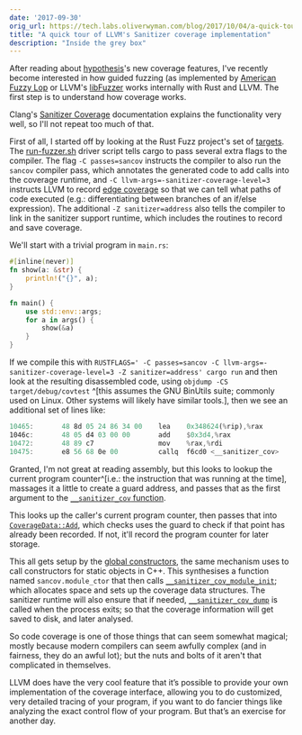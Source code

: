 ```yaml
---
date: '2017-09-30'
orig_url: https://tech.labs.oliverwyman.com/blog/2017/10/04/a-quick-tour-of-llvms-sanitizer-coverage/
title: "A quick tour of LLVM's Sanitizer coverage implementation"
description: "Inside the grey box"
---
```


After reading about [hypothesis](https://github.com/HypothesisWorks/hypothesis-python)'s new coverage features, I've recently become interested in how guided fuzzing (as implemented by [American Fuzzy Lop](http://lcamtuf.coredump.cx/afl/) or LLVM's [libFuzzer](http://llvm.org/docs/LibFuzzer.html) works internally with Rust and LLVM. The first step is to understand how coverage works.

<!--more-->
Clang's [Sanitizer Coverage](http://clang.llvm.org/docs/SanitizerCoverage.html) documentation explains the functionality very well, so I'll not repeat too much of that.

First of all, I started off by looking at the Rust Fuzz project's set of [targets](https://github.com/rust-fuzz/targets). The [run-fuzzer.sh](https://github.com/rust-fuzz/targets/blob/a12ab636b54ce3e5cf19cbae38dc2913ad52dd43/run-fuzzer.sh) driver script tells cargo to pass several extra flags to the compiler. The flag `-C passes=sancov` instructs the compiler to also run the `sancov` compiler pass, which annotates the generated code to add calls into the coverage runtime, and `-C llvm-args=-sanitizer-coverage-level=3` instructs LLVM to record [edge coverage](http://clang.llvm.org/docs/SanitizerCoverage.html#edge-coverage) so that we can tell what paths of code executed (e.g.: differentiating between branches of an if/else expression). The additional `-Z sanitizer=address` also tells the compiler to link in the sanitizer support runtime, which includes the routines to record and save coverage.

We'll start with a trivial program in `main.rs`:

```rust
#[inline(never)]
fn show(a: &str) {
    println!("{}", a);
}

fn main() {
    use std::env::args;
    for a in args() {
        show(&a)
    }
}
```

If we compile this with `RUSTFLAGS=' -C passes=sancov -C llvm-args=-sanitizer-coverage-level=3 -Z sanitizer=address' cargo run` and then look at the resulting disassembled code, using `objdump -CS target/debug/covtest` ^[this assumes the GNU BinUtils suite; commonly used on Linux. Other systems will likely have similar tools.], then we see an additional set of lines like:

```rust
10465:       48 8d 05 24 86 34 00    lea    0x348624(%rip),%rax
1046c:       48 05 d4 03 00 00       add    $0x3d4,%rax
10472:       48 89 c7                mov    %rax,%rdi
10475:       e8 56 68 0e 00          callq  f6cd0 <__sanitizer_cov>
```

Granted, I'm not great at reading assembly, but this looks to lookup the current program counter^[i.e.: the instruction that was running at the time], massages it a little to create a guard address, and passes that as the first argument to the [`__sanitizer_cov` function](https://github.com/llvm-project/llvm-project-20170507/blob/c0c70fd0d42d0344aa7c45c8edd2a823745275b0/compiler-rt/lib/sanitizer_common/sanitizer_coverage_libcdep.cc#L935-L938).

This looks up the caller's current program counter, then passes that into [`CoverageData::Add`](https://github.com/llvm-project/llvm-project-20170507/blob/c0c70fd0d42d0344aa7c45c8edd2a823745275b0/compiler-rt/lib/sanitizer_common/sanitizer_coverage_libcdep.cc#L407-L422), which checks uses the guard to check if that point has already been recorded. If not, it'll record the program counter for later storage.

This all gets setup by the [global constructors](http://llvm.org/docs/FAQ.html#what-is-this-llvm-global-ctors-and-global-i-a-stuff-that-happens-when-i-include-iostream), the same mechanism uses to call constructors for static objects in C++. This synthesises a function named `sancov.module_ctor` that then calls [`__sanitizer_cov_module_init`](https://github.com/llvm-project/llvm-project-20170507/blob/c0c70fd0d42d0344aa7c45c8edd2a823745275b0/compiler-rt/lib/sanitizer_common/sanitizer_coverage_libcdep.cc#L962-L973); which allocates space and sets up the coverage data structures. The sanitizer runtime will also ensure that if needed, [`__sanitizer_cov_dump`](https://github.com/llvm-project/llvm-project-20170507/blob/c0c70fd0d42d0344aa7c45c8edd2a823745275b0/compiler-rt/lib/sanitizer_common/sanitizer_coverage_libcdep.cc#L955-L960) is called when the process exits; so that the coverage information will get saved to disk, and later analysed.

So code coverage is one of those things that can seem somewhat magical; mostly because modern compilers can seem awfully complex (and in fairness, they do an awful lot); but the nuts and bolts of it aren't that complicated in themselves.

LLVM does have the very cool feature that it’s possible to provide your own implementation of the coverage interface, allowing you to do customized, very detailed tracing of your program, if you want to do fancier things like analyzing the exact control flow of your program. But that’s an exercise for another day.
